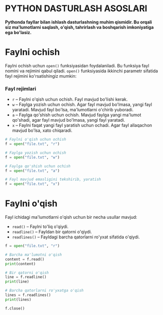 # PYTHON DASTURLASH ASOSLARI

**Pythonda fayllar bilan ishlash dasturlashning muhim qismidir. Bu orqali siz ma'lumotlarni saqlash, o'qish, tahrirlash va boshqarish imkoniyatiga ega bo'lasiz.**

# Faylni ochish

Faylni ochish uchun `open()` funksiyasidan foydalaniladi. Bu funksiya fayl nomini va rejimini qabul qiladi. `open()` funksiyasida ikkinchi parametr sifatida fayl rejimini ko'rsatishingiz mumkin:

### Fayl rejimlari

- `r` – Faylni o'qish uchun ochish. Fayl mavjud bo'lishi kerak.
- `w` – Faylga yozish uchun ochish. Agar fayl mavjud bo'lmasa, yangi fayl yaratadi. Mavjud fayl bo'lsa, ma'lumotlarni o'chirib yuboradi.
- `a` – Faylga qo'shish uchun ochish. Mavjud faylga yangi ma'lumot qo'shadi, agar fayl mavjud bo'lmasa, yangi fayl yaratadi.
- `x` – Faylni faqat yangi fayl yaratish uchun ochadi. Agar fayl allaqachon mavjud bo'lsa, xato chiqaradi.

```python
# Faylni o'qish uchun ochish
f = open("file.txt", "r")

# Faylga yozish uchun ochish
f = open("file.txt", "w")

# Faylga qo'shish uchun ochish
f = open("file.txt", "a")

# Fayl mavjud emasligini tekshirib, yaratish
f = open("file.txt", "x")
```

# Faylni o'qish

Fayl ichidagi ma'lumotlarni o'qish uchun bir necha usullar mavjud:
- `read()` – Faylni to'liq o'qiydi.
- `readline()` – Fayldan bir qatorni o'qiydi.
- `readlines()` – Fayldagi barcha qatorlarni ro'yxat sifatida o'qiydi.

```python
f = open("file.txt", "r")

# Barcha ma'lumotni o'qish
content = f.read()
print(content)

# Bir qatorni o'qish
line = f.readline()
print(line)

# Barcha qatorlarni ro'yxatga o'qish
lines = f.readlines()
print(lines)

f.close()
```